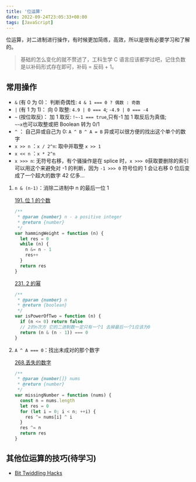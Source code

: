 ```yaml
---
title: '位运算'
date: 2022-09-24T23:05:33+08:00
tags: [JavaScript]
---
```


位运算，对二进制进行操作，有时候更加简练，高效，所以是很有必要学习和了解的。

> 基础的怎么变化的就不赘述了，工科生学 C 语言应该都学过吧，记住负数是以补码形式存在即可，补码 = 反码 + 1。

## 常用操作

- `&` (有 0 为 0)： 判断奇偶性: `4 & 1 === 0 ? 偶数 : 奇数`
- `|` (有 1 为 1)： 向 0 取整: `4.9 | 0 === 4`; `-4.9 | 0 === -4`
- `~` (按位取反)： 加 1 取反: `!~-1 === true`,只有-1 加 1 取反后为真值;  
  `~~x`也可以取整或把 Boolean 转为 0/1
- `^` ： 自己异或自己为 0: `A ^ B ^ A = B` 异或可以很方便的找出这个单个的数字
- `x >> n` ：`x / 2^n`: 取中并取整 `x >> 1`
- `x << n` ：`x * 2^n`
- `x >>> n`: 无符号右移，有个骚操作是在 splice 时，`x >>> 0`获取要删除的索引可以用这个来避免对 -1 的判断，因为 `-1 >>> 0` 符号位的 1 会让右移 0 位后变成了一个超大的数字 42 亿多...

1. `n & (n-1)`：消除二进制中 n 的最后一位 1

   [191. 位 1 的个数](https://leetcode.cn/problems/number-of-1-bits/)

   ```js
   /**
    * @param {number} n - a positive integer
    * @return {number}
    */
   var hammingWeight = function (n) {
     let res = 0
     while (n) {
       n &= n - 1
       res++
     }
     return res
   }
   ```

   [231. 2 的幂](https://leetcode.cn/problems/power-of-two/)

   ```js
   /**
    * @param {number} n
    * @return {boolean}
    */
   var isPowerOfTwo = function (n) {
     if (n <= 0) return false
     // 2的n次方 它的二进制数一定只有一个1 去掉最后一个1应该为0
     return (n & (n - 1)) === 0
   }
   ```

2. `A ^ A === 0`：找出未成对的那个数字

   [268.丢失的数字](https://leetcode.cn/problems/missing-number/submissions/)

   ```js
   /**
    * @param {number[]} nums
    * @return {number}
    */
   var missingNumber = function (nums) {
     const n = nums.length
     let res = 0
     for (let i = 0; i < n; ++i) {
       res ^= nums[i] ^ i
     }
     res ^= n
     return res
   }
   ```

## 其他位运算的技巧(待学习)

- [Bit Twiddling Hacks](http://graphics.stanford.edu/~seander/bithacks.html#ReverseParallel)
